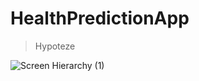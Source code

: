 # HealthPredictionApp

> Hypoteze


![Screen Hierarchy (1)](https://user-images.githubusercontent.com/60191045/164976787-b1ba7ef6-e46c-4f70-82ca-6ec7347ea46f.png)
